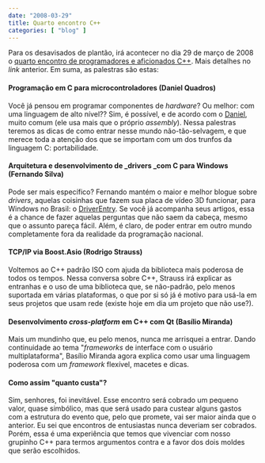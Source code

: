 ```yaml
---
date: "2008-03-29"
title: Quarto encontro C++
categories: [ "blog" ]
---
```

Para os desavisados de plantão, irá acontecer no dia 29 de março de 2008 o [quarto encontro de programadores e aficionados C++](http://www.cbrasil.org/wiki/index.php?title=Quarto_Encontro_de_Programadores). Mais detalhes no _link_ anterior. Em suma, as palestras são estas:

#### Programação em C para microcontroladores (Daniel Quadros)

Você já pensou em programar componentes de _hardware_? Ou melhor: com uma linguagem de alto nível?? Sim, é possível, e de acordo com o [Daniel](http://dqsoft.blogspot.com/), muito comum (ele usa mais que o próprio _assembly_). Nessa palestras teremos as dicas de como entrar nesse mundo não-tão-selvagem, e que merece toda a atenção dos que se importam com um dos trunfos da linguagem C: portabilidade.

#### Arquitetura e desenvolvimento de _drivers _com C para Windows (Fernando Silva)

Pode ser mais específico? Fernando mantém o maior e melhor blogue sobre _drivers_, aquelas coisinhas que fazem sua placa de vídeo 3D funcionar, para Windows no Brasil: o [DriverEntry](http://www.driverentry.com.br). Se você já acompanha seus artigos, essa é a chance de fazer aquelas perguntas que não saem da cabeça, mesmo que o assunto pareça fácil. Além, é claro, de poder entrar em outro mundo completamente fora da realidade da programação nacional.

#### TCP/IP via Boost.Asio (Rodrigo Strauss)

Voltemos ao C++ padrão ISO com ajuda da biblioteca mais poderosa de todos os tempos. Nessa conversa sobre C++, Strauss irá explicar as entranhas e o uso de uma biblioteca que, se não-padrão, pelo menos suportada em várias plataformas, o que por si só já é motivo para usá-la em seus projetos que usam rede (existe hoje em dia um projeto que não use?).

#### Desenvolvimento _cross-platform_ em C++ com Qt (Basílio Miranda)

Mais um mundinho que, eu pelo menos, nunca me arrisquei a entrar. Dando continuidade ao tema "_frameworks_ de interface com o usuário multiplataforma", Basílio Miranda agora explica como usar uma  linguagem poderosa com um _framework_ flexível, macetes e dicas.

#### Como assim "quanto custa"?

Sim, senhores, foi inevitável. Esse encontro será cobrado um pequeno valor, quase simbólico, mas que será usado para custear alguns gastos com a estrutura do evento que, pelo que promete, vai ser maior ainda que o anterior. Eu sei que encontros de entusiastas nunca deveriam ser cobrados. Porém, essa é uma experiência que temos que vivenciar com nosso grupinho C++ para termos argumentos contra e a favor dos dois moldes que serão escolhidos.
